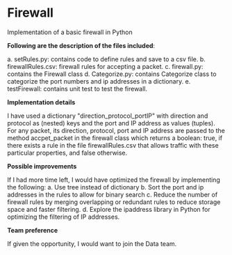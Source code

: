 # Firewall
Implementation of a basic firewall in Python

**Following are the description of the files included**:

a. setRules.py: contains code to define rules and save to a csv file.
b. firewallRules.csv: firewall rules for accepting a packet.
c. firewall.py: contains the Firewall class
d. Categorize.py: contains Categorize class to categorize the port numbers and ip addresses in a dictionary.
e. testFirewall: contains unit test to test the firewall.

**Implementation details**

I have used a dictionary "direction_protocol_portIP" with direction and protocol as (nested) keys and the port and IP address as values (tuples). For any packet, its direction, protocol, port and IP address are passed to the method accpet_packet in the firewall class which returns a boolean: true, if there exists a rule in the file firewallRules.csv that allows traffic with these particular properties, and false otherwise.

**Possible improvements**

If I had more time left, I would have optimized the firewall by implementing the following:
a. Use tree instead of dictionary
b. Sort the port and ip addresses in the rules to allow for binary search
c. Reduce the number of firewall rules by merging overlapping or redundant rules to reduce storage space and faster filtering.
d. Explore the ipaddress library in Python for optimizing the filtering of IP addresses.

**Team preference**

If given the opportunity, I would want to join the Data team.

